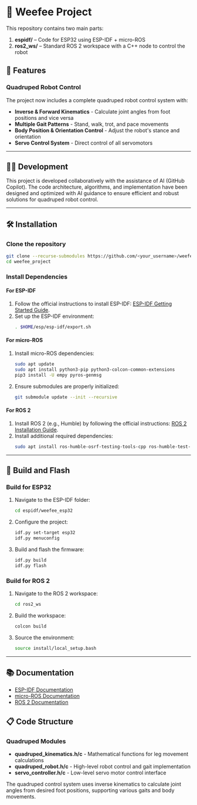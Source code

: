# 🐾 Weefee Project

This repository contains two main parts:

1. **espidf/** – Code for ESP32 using ESP-IDF + micro-ROS
2. **ros2_ws/** – Standard ROS 2 workspace with a C++ node to control the robot

## 🤖 Features

### Quadruped Robot Control
The project now includes a complete quadruped robot control system with:

- **Inverse & Forward Kinematics** - Calculate joint angles from foot positions and vice versa
- **Multiple Gait Patterns** - Stand, walk, trot, and pace movements
- **Body Position & Orientation Control** - Adjust the robot's stance and orientation
- **Servo Control System** - Direct control of all servomotors

---

## 👨‍💻 Development

This project is developed collaboratively with the assistance of AI (GitHub Copilot). The code architecture, algorithms, and implementation have been designed and optimized with AI guidance to ensure efficient and robust solutions for quadruped robot control.

---

## 🛠️ Installation

### Clone the repository
```bash
git clone --recurse-submodules https://github.com/<your_username>/weefee_project.git
cd weefee_project
```

### Install Dependencies

#### For ESP-IDF
1. Follow the official instructions to install ESP-IDF: [ESP-IDF Getting Started Guide](https://docs.espressif.com/projects/esp-idf/en/latest/esp32/get-started/index.html).
2. Set up the ESP-IDF environment:
   ```bash
   . $HOME/esp/esp-idf/export.sh
   ```

#### For micro-ROS
1. Install micro-ROS dependencies:
   ```bash
   sudo apt update
   sudo apt install python3-pip python3-colcon-common-extensions
   pip3 install -U empy pyros-genmsg
   ```
2. Ensure submodules are properly initialized:
   ```bash
   git submodule update --init --recursive
   ```

#### For ROS 2
1. Install ROS 2 (e.g., Humble) by following the official instructions: [ROS 2 Installation Guide](https://docs.ros.org/en/humble/Installation.html).
2. Install additional required dependencies:
   ```bash
   sudo apt install ros-humble-osrf-testing-tools-cpp ros-humble-test-msgs
   ```

---

## 🚀 Build and Flash

### Build for ESP32
1. Navigate to the ESP-IDF folder:
   ```bash
   cd espidf/weefee_esp32
   ```
2. Configure the project:
   ```bash
   idf.py set-target esp32
   idf.py menuconfig
   ```
3. Build and flash the firmware:
   ```bash
   idf.py build
   idf.py flash
   ```

### Build for ROS 2
1. Navigate to the ROS 2 workspace:
   ```bash
   cd ros2_ws
   ```
2. Build the workspace:
   ```bash
   colcon build
   ```
3. Source the environment:
   ```bash
   source install/local_setup.bash
   ```

---

## 📚 Documentation

- [ESP-IDF Documentation](https://docs.espressif.com/projects/esp-idf/en/latest/esp32/index.html)
- [micro-ROS Documentation](https://micro.ros.org/)
- [ROS 2 Documentation](https://docs.ros.org/en/humble/index.html)

## 📋 Code Structure

### Quadruped Modules
- **quadruped_kinematics.h/c** - Mathematical functions for leg movement calculations
- **quadruped_robot.h/c** - High-level robot control and gait implementation 
- **servo_controller.h/c** - Low-level servo motor control interface

The quadruped control system uses inverse kinematics to calculate joint angles from desired foot positions, supporting various gaits and body movements.